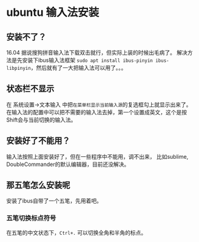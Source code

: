 # ubuntu 输入法安装

## 安装不了？
16.04 据说搜狗拼音输入法下载双击就行，但实际上装的时候出毛病了。
解决方法是先安装下ibus输入法框架 `sudo apt install ibus-pinyin ibus-libpinyin`，然后就有了一大把输入法可以用了。。。

## 状态栏不显示
在 系统设置->文本输入 中把`在菜单栏显示当前输入源`的复选框勾上就显示出来了。
在输入法的配置中可以把不需要的输入法去掉，第一个设置成英文，这个是按Shift会与当前切换的输入法。

## 安装好了不能用？
输入法按照上面安装好了，但在一些程序中不能用，调不出来， 比如sublime, DoubleCommander的默认编辑器，目前还没解决。

## 那五笔怎么安装呢
安装了ibus自带了一个五笔，先用着吧。
### 五笔切换标点符号
在五笔的中文状态下，`Ctrl+.` 可以切换全角和半角的标点。

